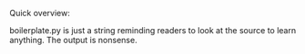 Quick overview:

boilerplate.py is just a string reminding readers to look at the source to learn anything. The output is nonsense.


